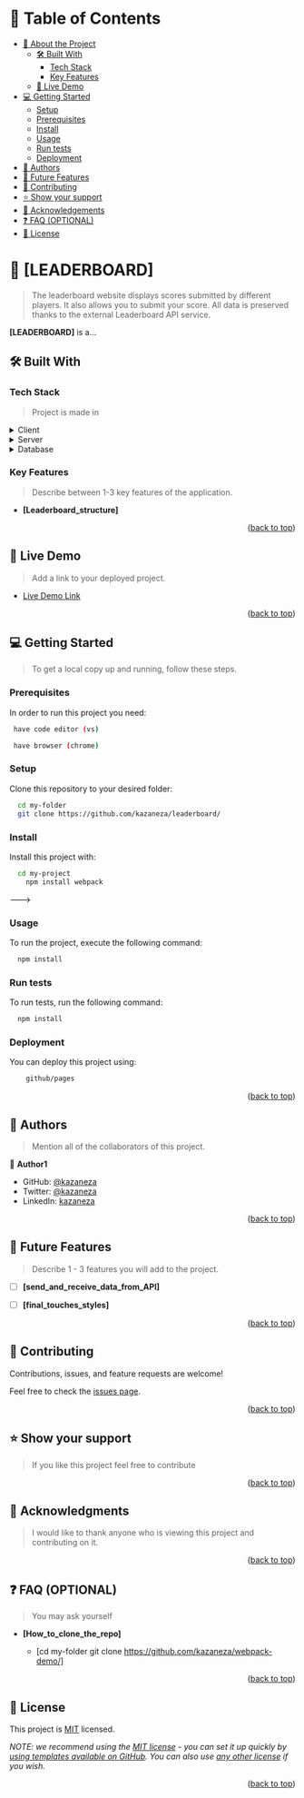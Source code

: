 
<!-- TABLE OF CONTENTS -->

# 📗 Table of Contents

- [📖 About the Project](#about-project)
  - [🛠 Built With](#built-with)
    - [Tech Stack](#tech-stack)
    - [Key Features](#key-features)
  - [🚀 Live Demo](#live-demo)
- [💻 Getting Started](#getting-started)
  - [Setup](#setup)
  - [Prerequisites](#prerequisites)
  - [Install](#install)
  - [Usage](#usage)
  - [Run tests](#run-tests)
  - [Deployment](#triangular_flag_on_post-deployment)
- [👥 Authors](#authors)
- [🔭 Future Features](#future-features)
- [🤝 Contributing](#contributing)
- [⭐️ Show your support](#support)
- [🙏 Acknowledgements](#acknowledgements)
- [❓ FAQ (OPTIONAL)](#faq)
- [📝 License](#license)

<!-- PROJECT DESCRIPTION -->

# 📖 [LEADERBOARD] <a name="about-project"></a>

> The leaderboard website displays scores submitted by different players. It also allows you to submit your score. All data is preserved thanks to the external Leaderboard API service.

**[LEADERBOARD]** is a...

## 🛠 Built With <a name="built-with"></a>

### Tech Stack <a name="tech-stack"></a>

> Project is made in 

<details>
  <summary>Client</summary>
  <ul>
    <li><a href="">HTML,CSS & JAVASCRIPT</a></li>
  </ul>
</details>

<details>
  <summary>Server</summary>
  <ul>
    <li><a href="https://webpack.com/">WEBPACK</a></li>
  </ul>
</details>

<details>
<summary>Database</summary>
  <ul>
    <li><a href="">Leaderboard API service</a></li>
  </ul>
</details>

<!-- Features -->

### Key Features <a name="key-features"></a>

> Describe between 1-3 key features of the application.

- **[Leaderboard_structure]**


<p align="right">(<a href="#readme-top">back to top</a>)</p>

<!-- LIVE DEMO -->

## 🚀 Live Demo <a name="live-demo"></a>

> Add a link to your deployed project.

- [Live Demo Link](readme)

<p align="right">(<a href="#readme-top">back to top</a>)</p>

<!-- GETTING STARTED -->

## 💻 Getting Started <a name="getting-started"></a>

>To get a local copy up and running, follow these steps.



### Prerequisites

In order to run this project you need:



```sh
 have code editor (vs)
```

```sh
 have browser (chrome)
```


### Setup

Clone this repository to your desired folder:



```sh
  cd my-folder
  git clone https://github.com/kazaneza/leaderboard/
```


### Install

Install this project with:



```sh
  cd my-project
    npm install webpack
```
--->

### Usage

To run the project, execute the following command:



```sh
  npm install
```


### Run tests

To run tests, run the following command:


```sh
  npm install
```


### Deployment

You can deploy this project using:



```sh
    github/pages
```
 

<p align="right">(<a href="#readme-top">back to top</a>)</p>

<!-- AUTHORS -->

## 👥 Authors <a name="authors"></a>

> Mention all of the collaborators of this project.

👤 **Author1**

- GitHub: [@kazaneza](https://github.com/githubhandle)
- Twitter: [@kazaneza](https://twitter.com/twitterhandle)
- LinkedIn: [kazaneza](https://linkedin.com/in/linkedinhandle)



<p align="right">(<a href="#readme-top">back to top</a>)</p>

<!-- FUTURE FEATURES -->

## 🔭 Future Features <a name="future-features"></a>

> Describe 1 - 3 features you will add to the project.

- [ ] **[send_and_receive_data_from_API]**
- [ ] **[final_touches_styles]**


<p align="right">(<a href="#readme-top">back to top</a>)</p>

<!-- CONTRIBUTING -->

## 🤝 Contributing <a name="contributing"></a>

Contributions, issues, and feature requests are welcome!

Feel free to check the [issues page](../../issues/).

<p align="right">(<a href="#readme-top">back to top</a>)</p>

<!-- SUPPORT -->

## ⭐️ Show your support <a name="support"></a>

> If you like this project feel free to contribute

<p align="right">(<a href="#readme-top">back to top</a>)</p>

<!-- ACKNOWLEDGEMENTS -->

## 🙏 Acknowledgments <a name="acknowledgements"></a>

> I would like to thank anyone who is viewing this project and contributing on it.



<p align="right">(<a href="#readme-top">back to top</a>)</p>

<!-- FAQ (optional) -->

## ❓ FAQ (OPTIONAL) <a name="faq"></a>

> You may ask yourself

- **[How_to_clone_the_repo]**

  - [cd my-folder
  git clone https://github.com/kazaneza/webpack-demo/]



<p align="right">(<a href="#readme-top">back to top</a>)</p>

<!-- LICENSE -->

## 📝 License <a name="license"></a>

This project is [MIT](./LICENSE) licensed.

_NOTE: we recommend using the [MIT license](https://choosealicense.com/licenses/mit/) - you can set it up quickly by [using templates available on GitHub](https://docs.github.com/en/communities/setting-up-your-project-for-healthy-contributions/adding-a-license-to-a-repository). You can also use [any other license](https://choosealicense.com/licenses/) if you wish._

<p align="right">(<a href="#readme-top">back to top</a>)</p>